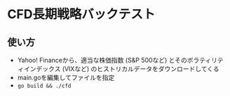 # CFD長期戦略バックテスト

## 使い方

- Yahoo! Financeから、適当な株価指数 (S&P 500など) とそのボラティリティインデックス (VIXなど) のヒストリカルデータをダウンロードしてくる
- main.goを編集してファイルを指定
- `go build && ./cfd`
